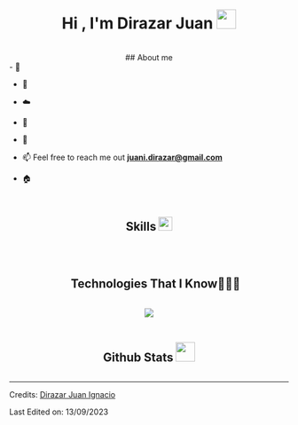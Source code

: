 <h1 align="center">Hi , I'm Dirazar Juan <img src="https://media.giphy.com/media/hvRJCLFzcasrR4ia7z/giphy.gif" width="35"></h1>


<br>
<div align="center">
## About me
</div>
<!--Intro start-->
- 🔭

- 🌱 

- ☁️ 

- 📝 

- 💬
  
- 📫 Feel free to reach me out **juani.dirazar@gmail.com**

- 🏠 
<!--Intro end-->

<br>
<div align="center">
  <h2 style="display: inline-block">Skills</h2>
  <img src="https://media2.giphy.com/media/QssGEmpkyEOhBCb7e1/giphy.gif?cid=ecf05e47a0n3gi1bfqntqmob8g9aid1oyj2wr3ds3mg700bl&rid=giphy.gif" width ="25">
</div>
<br>

<!--h1 without bottom border-->
<div id="user-content-toc">
  <ul align="center">
    <summary><h2 style="display: inline-block">Technologies That I Know👨🏻‍💻</h2></summary>
  </ul>
</div>


<!--tech stack icons-->
<p align="center">
  <a href="https://skillicons.dev">
    <img src="https://skillicons.dev/icons?i=git,bootstrap,tailwind,css,github,html,java,js,mongodb,mysql,nextjs,nodejs,py,react,spring&perline=10" />
  </a>
</p>


<div align="center">
<br>
<h2 style="display: inline-block">Github Stats </h2> <img src="https://media.giphy.com/media/iY8CRBdQXODJSCERIr/giphy.gif" width="35">
<br>
</div>


-----
Credits: [Dirazar Juan Ignacio](https://github.com/JuanIDirazar)

Last Edited on: 13/09/2023
